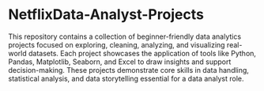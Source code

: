 # NetflixData-Analyst-Projects
This repository contains a collection of beginner-friendly data analytics projects focused on exploring, cleaning, analyzing, and visualizing real-world datasets. Each project showcases the application of tools like Python, Pandas, Matplotlib, Seaborn, and Excel to draw insights and support decision-making. These projects demonstrate core skills in data handling, statistical analysis, and data storytelling essential for a data analyst role.
